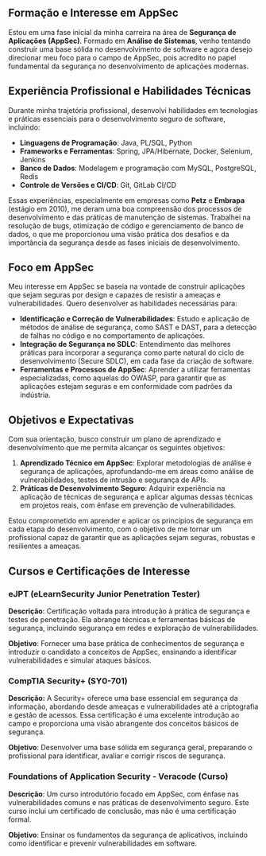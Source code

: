 ## Formação e Interesse em AppSec

Estou em uma fase inicial da minha carreira na área de **Segurança de Aplicações (AppSec)**. Formado em **Análise de Sistemas**, venho tentando construír uma base sólida no desenvolvimento de software e agora desejo direcionar meu foco para o campo de AppSec, pois acredito no papel fundamental da segurança no desenvolvimento de aplicações modernas.

## Experiência Profissional e Habilidades Técnicas

Durante minha trajetória profissional, desenvolvi habilidades em tecnologias e práticas essenciais para o desenvolvimento seguro de software, incluindo:

- **Linguagens de Programação**: Java, PL/SQL, Python
- **Frameworks e Ferramentas**: Spring, JPA/Hibernate, Docker, Selenium, Jenkins
- **Banco de Dados**: Modelagem e programação com MySQL, PostgreSQL, Redis
- **Controle de Versões e CI/CD**: Git, GitLab CI/CD

Essas experiências, especialmente em empresas como **Petz** e **Embrapa** (estágio em 2010), me deram uma boa compreensão dos processos de desenvolvimento e das práticas de manutenção de sistemas. Trabalhei na resolução de bugs, otimização de código e gerenciamento de banco de dados, o que me proporcionou uma visão prática dos desafios e da importância da segurança desde as fases iniciais de desenvolvimento.

## Foco em AppSec

Meu interesse em AppSec se baseia na vontade de construir aplicações que sejam seguras por design e capazes de resistir a ameaças e vulnerabilidades. Quero desenvolver as habilidades necessárias para:

- **Identificação e Correção de Vulnerabilidades**: Estudo e aplicação de métodos de análise de segurança, como SAST e DAST, para a detecção de falhas no código e no comportamento de aplicações.
- **Integração de Segurança no SDLC**: Entendimento das melhores práticas para incorporar a segurança como parte natural do ciclo de desenvolvimento (Secure SDLC), em cada fase da criação de software.
- **Ferramentas e Processos de AppSec**: Aprender a utilizar ferramentas especializadas, como aquelas do OWASP, para garantir que as aplicações estejam seguras e em conformidade com padrões da indústria.

## Objetivos e Expectativas

Com sua orientação, busco construir um plano de aprendizado e desenvolvimento que me permita alcançar os seguintes objetivos:

1. **Aprendizado Técnico em AppSec**: Explorar metodologias de análise e segurança de aplicações, aprofundando-me em áreas como análise de vulnerabilidades, testes de intrusão e segurança de APIs.
2. **Práticas de Desenvolvimento Seguro**: Adquirir experiência na aplicação de técnicas de segurança e aplicar algumas dessas técnicas em projetos reais, com ênfase em prevenção de vulnerabilidades.

Estou comprometido em aprender e aplicar os princípios de segurança em cada etapa do desenvolvimento, com o objetivo de me tornar um profissional capaz de garantir que as aplicações sejam seguras, robustas e resilientes a ameaças.

## Cursos e Certificações de Interesse

### eJPT (eLearnSecurity Junior Penetration Tester)  

**Descrição**: Certificação voltada para introdução à prática de segurança e testes de penetração. Ela abrange técnicas e ferramentas básicas de segurança, incluindo segurança em redes e exploração de vulnerabilidades.

**Objetivo**: Fornecer uma base prática de conhecimentos de segurança e introduzir o candidato a conceitos de AppSec, ensinando a identificar vulnerabilidades e simular ataques básicos.

### CompTIA Security+ (SY0-701)

**Descrição:** A Security+ oferece uma base essencial em segurança da informação, abordando desde ameaças e vulnerabilidades até a criptografia e gestão de acessos. Essa certificação é uma excelente introdução ao campo e proporciona uma visão abrangente dos conceitos básicos de segurança.

**Objetivo**: Desenvolver uma base sólida em segurança geral, preparando o profissional para identificar, avaliar e corrigir riscos de segurança.

### Foundations of Application Security - Veracode  (Curso)

**Descrição**: Um curso introdutório focado em AppSec, com ênfase nas vulnerabilidades comuns e nas práticas de desenvolvimento seguro. Este curso inclui um certificado de conclusão, mas não é uma certificação formal.

**Objetivo**: Ensinar os fundamentos da segurança de aplicativos, incluindo como identificar e prevenir vulnerabilidades em software.